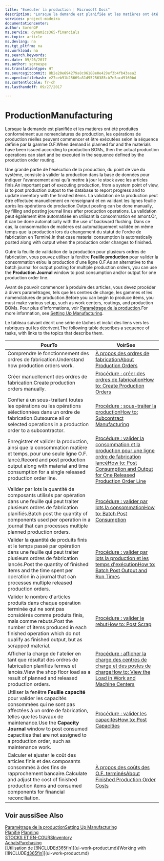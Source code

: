 ```yaml
---
title: "Exécuter la production | Microsoft Docs"
description: "Lorsque la demande est planifiée et les matières ont été produites conformément aux nomenclatures de production, les opérations de production réelles peuvent commencer et être exécutées selon la séquence définie par la gamme O.F."
services: project-madeira
documentationcenter: 
author: SorenGP
ms.service: dynamics365-financials
ms.topic: article
ms.devlang: na
ms.tgt_pltfrm: na
ms.workload: na
ms.search.keywords: 
ms.date: 09/26/2017
ms.author: sgroespe
ms.translationtype: HT
ms.sourcegitcommit: 8b2e20e694279a8c06188e0e429ef3b4fb43aea2
ms.openlocfilehash: e27ceb91b25669a31d95256385cb7e5acd9160bd
ms.contentlocale: fr-ch
ms.lasthandoff: 09/27/2017

---
```

# <a name="manufacturing"></a><span data-ttu-id="8f3b2-103">Production</span><span class="sxs-lookup"><span data-stu-id="8f3b2-103">Manufacturing</span></span>
<span data-ttu-id="8f3b2-104">Lorsque la demande est planifiée et les matières ont été produites conformément aux nomenclatures de production, les opérations de production réelles peuvent commencer et être exécutées selon la séquence définie par la gamme O.F.</span><span class="sxs-lookup"><span data-stu-id="8f3b2-104">When demand is planned for and the materials have been issued according to production BOMs, then the actual production operations can start and be executed in the sequence defined by the production order routing.</span></span>  

<span data-ttu-id="8f3b2-105">Une grande partie de l'exécution de la production, du point de vue du système, consiste à valider la production dans la base de données pour indiquer l'avancement ainsi qu'à mettre à jour le stock avec les articles finis.</span><span class="sxs-lookup"><span data-stu-id="8f3b2-105">An important part of executing production, from a system point of view, is to post production output to the database to report progress and to update inventory with the finished items.</span></span> <span data-ttu-id="8f3b2-106">La validation de la production peut être effectuée manuellement en renseignant et en validant les lignes feuille après les opérations de production.</span><span class="sxs-lookup"><span data-stu-id="8f3b2-106">Output posting can be done manually, by filling and posting journal lines after production operations.</span></span> <span data-ttu-id="8f3b2-107">La validation peut également être automatisée en utilisant la consommation en amont.</span><span class="sxs-lookup"><span data-stu-id="8f3b2-107">Or, it can be done automatically with the use of backward flushing.</span></span> <span data-ttu-id="8f3b2-108">Dans ce cas, la consommation de matières est automatiquement validée en même temps que la production lors du changement du statut de l'ordre de fabrication en Terminé.</span><span class="sxs-lookup"><span data-stu-id="8f3b2-108">In that case material consumption is automatically posted along with output when the production order changes to finished.</span></span>  

<span data-ttu-id="8f3b2-109">Outre la feuille de validation de la production pour plusieurs ordres de fabrication, vous pouvez utiliser la fenêtre **Feuille production** pour valider la consommation et/ou la production d'une ligne O.F.</span><span class="sxs-lookup"><span data-stu-id="8f3b2-109">As an alternative to the batch journal for output posting for multiple production orders, you can use the **Production Journal** window to post consumption and/or output for one production order line.</span></span>

<span data-ttu-id="8f3b2-110">Avant de pouvoir commencer à produire des articles, vous devez procéder à divers paramétrages, tels que les centres de charge, les gammes et les nomenclatures de production.</span><span class="sxs-lookup"><span data-stu-id="8f3b2-110">Before you can begin to produce items, you must make various setup, such as work centers, routings, and production BOMs.</span></span> <span data-ttu-id="8f3b2-111">Pour plus d'informations, voir [Paramétrage de la production](production-configure-production-processes.md).</span><span class="sxs-lookup"><span data-stu-id="8f3b2-111">For more information, see [Setting Up Manufacturing](production-configure-production-processes.md).</span></span>

<span data-ttu-id="8f3b2-112">Le tableau suivant décrit une série de tâches et inclut des liens vers les rubriques qui les décrivent.</span><span class="sxs-lookup"><span data-stu-id="8f3b2-112">The following table describes a sequence of tasks, with links to the topics that describe them.</span></span>   

|<span data-ttu-id="8f3b2-113">**Pour**</span><span class="sxs-lookup"><span data-stu-id="8f3b2-113">**To**</span></span>|<span data-ttu-id="8f3b2-114">**Voir**</span><span class="sxs-lookup"><span data-stu-id="8f3b2-114">**See**</span></span>|  
|------------|-------------|  
|<span data-ttu-id="8f3b2-115">Comprendre le fonctionnement des ordres de fabrication.</span><span class="sxs-lookup"><span data-stu-id="8f3b2-115">Understand how production orders work.</span></span>|[<span data-ttu-id="8f3b2-116">À propos des ordres de fabrication</span><span class="sxs-lookup"><span data-stu-id="8f3b2-116">About Production Orders</span></span>](production-about-production-orders.md)|
|<span data-ttu-id="8f3b2-117">Créer manuellement des ordres de fabrication.</span><span class="sxs-lookup"><span data-stu-id="8f3b2-117">Create production orders manually.</span></span>|[<span data-ttu-id="8f3b2-118">Procédure : créer des ordres de fabrication</span><span class="sxs-lookup"><span data-stu-id="8f3b2-118">How to: Create Production Orders</span></span>](production-how-to-create-production-orders.md)|
|<span data-ttu-id="8f3b2-119">Confier à un sous-traitant toutes les opérations ou les opérations sélectionnées dans un ordre de fabrication.</span><span class="sxs-lookup"><span data-stu-id="8f3b2-119">Outsource all or selected operations in a production order to a subcontractor.</span></span>|[<span data-ttu-id="8f3b2-120">Procédure : sous-traiter la production</span><span class="sxs-lookup"><span data-stu-id="8f3b2-120">How to: Subcontract Manufacturing</span></span>](production-how-to-subcontract-manufacturing.md)|
|<span data-ttu-id="8f3b2-121">Enregistrer et valider la production, ainsi que la consommation matière et temps, pour une seule ligne O.F. lancé.</span><span class="sxs-lookup"><span data-stu-id="8f3b2-121">Record and post production output along with material and time consumption for a single released production order line.</span></span>|[<span data-ttu-id="8f3b2-122">Procédure : valider la consommation et la production pour une ligne ordre de fabrication lancé</span><span class="sxs-lookup"><span data-stu-id="8f3b2-122">How to: Post Consumption and Output for One Released Production Order Line</span></span>](production-how-to-register-consumption-and-output.md)|  
|<span data-ttu-id="8f3b2-123">Valider par lots la quantité de composants utilisés par opération dans une feuille qui peut traiter plusieurs ordres de fabrication planifiés.</span><span class="sxs-lookup"><span data-stu-id="8f3b2-123">Batch post the quantity of components used per operation in a journal that can processes multiple planned production orders.</span></span>|[<span data-ttu-id="8f3b2-124">Procédure : valider par lots la consommation</span><span class="sxs-lookup"><span data-stu-id="8f3b2-124">How to: Batch Post Consumption</span></span>](production-how-to-post-consumption.md)|
|<span data-ttu-id="8f3b2-125">Valider la quantité de produits finis et le temps passé par opération dans une feuille qui peut traiter plusieurs ordres de fabrication lancés.</span><span class="sxs-lookup"><span data-stu-id="8f3b2-125">Post the quantity of finished items and the time spent per operation in a journal that can processes multiple released production orders.</span></span>|[<span data-ttu-id="8f3b2-126">Procédure : valider par lots la production et les temps d'exécution</span><span class="sxs-lookup"><span data-stu-id="8f3b2-126">How to: Batch Post Output and Run Times</span></span>](production-how-to-post-output-quantity.md)|  
|<span data-ttu-id="8f3b2-127">Valider le nombre d'articles produits dans chaque opération terminée qui ne sont pas considérés comme produits finis, mais comme rebuts.</span><span class="sxs-lookup"><span data-stu-id="8f3b2-127">Post the number of items produced in each finished operation which do not qualify as finished output, but as scrapped material.</span></span>|[<span data-ttu-id="8f3b2-128">Procédure : valider le rebut</span><span class="sxs-lookup"><span data-stu-id="8f3b2-128">How to: Post Scrap</span></span>](production-how-to-post-scrap.md)|
|<span data-ttu-id="8f3b2-129">Afficher la charge de l'atelier en tant que résultat des ordres de fabrication planifiés fermes et lancés.</span><span class="sxs-lookup"><span data-stu-id="8f3b2-129">View the shop floor load as a result of planned and released production orders.</span></span>|[<span data-ttu-id="8f3b2-130">Procédure : afficher la charge des centres de charge et des postes de charge</span><span class="sxs-lookup"><span data-stu-id="8f3b2-130">How to: View the Load in Work and Machine Centers</span></span>](production-how-to-view-the-load-on-work-centers.md)|      
|<span data-ttu-id="8f3b2-131">Utiliser la fenêtre **Feuille capacité** pour valider les capacités consommées qui ne sont pas affectées à un ordre de fabrication, telles que les travaux de maintenance.</span><span class="sxs-lookup"><span data-stu-id="8f3b2-131">Use the **Capacity Journal** window to post consumed capacities that are not assigned to a production order, such as maintenance work.</span></span>|[<span data-ttu-id="8f3b2-132">Procédure : valider les capacités</span><span class="sxs-lookup"><span data-stu-id="8f3b2-132">How to: Post Capacities</span></span>](production-how-to-post-capacities.md)|  
|<span data-ttu-id="8f3b2-133">Calculer et ajuster le coût des articles finis et des composants consommés à des fins de rapprochement bancaire.</span><span class="sxs-lookup"><span data-stu-id="8f3b2-133">Calculate and adjust the cost of finished production items and consumed components for financial reconciliation.</span></span>|[<span data-ttu-id="8f3b2-134">À propos des coûts des O.F. terminés</span><span class="sxs-lookup"><span data-stu-id="8f3b2-134">About Finished Production Order Costs</span></span>](finance-about-finished-production-order-costs.md)|  

## <a name="see-also"></a><span data-ttu-id="8f3b2-135">Voir aussi</span><span class="sxs-lookup"><span data-stu-id="8f3b2-135">See Also</span></span>  
[<span data-ttu-id="8f3b2-136">Paramétrage de la production</span><span class="sxs-lookup"><span data-stu-id="8f3b2-136">Setting Up Manufacturing</span></span>](production-configure-production-processes.md)  
<span data-ttu-id="8f3b2-137">[Planifié](production-planning.md)    </span><span class="sxs-lookup"><span data-stu-id="8f3b2-137">[Planning](production-planning.md)    </span></span>  
[<span data-ttu-id="8f3b2-138">STOCKS ET EN-COURS</span><span class="sxs-lookup"><span data-stu-id="8f3b2-138">Inventory</span></span>](inventory-manage-inventory.md)  
[<span data-ttu-id="8f3b2-139">Achats</span><span class="sxs-lookup"><span data-stu-id="8f3b2-139">Purchasing</span></span>](purchasing-manage-purchasing.md)  
<span data-ttu-id="8f3b2-140">[Utilisation de [!INCLUDE[d365fin](includes/d365fin_md.md)]](ui-work-product.md)</span><span class="sxs-lookup"><span data-stu-id="8f3b2-140">[Working with [!INCLUDE[d365fin](includes/d365fin_md.md)]](ui-work-product.md)</span></span>


